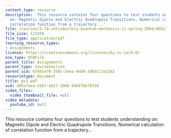 ```yaml
---
content_type: resource
description: 'This resource contains four questions to test students understanding
  on: Magnetic Dipole and Electric Quadrupole Transitions, Numerical calculation of
  correlation function from a trajectory...'
file: /courses/5-74-introductory-quantum-mechanics-ii-spring-2004/405a7aead167a627206894b47bb7833d_ps3.pdf
file_size: 123358
file_type: application/pdf
learning_resource_types:
- Assignments
license: https://creativecommons.org/licenses/by-nc-sa/4.0/
ocw_type: OCWFile
parent_title: Assignments
parent_type: CourseSection
parent_uid: 67865e70-350c-5eea-4eb0-2d6dc13a2162
resourcetype: Document
title: ps3.pdf
uid: 405a7aea-d167-a627-2068-94b47bb7833d
video_files:
  video_thumbnail_file: null
video_metadata:
  youtube_id: null
---
```

This resource contains four questions to test students understanding on: Magnetic Dipole and Electric Quadrupole Transitions, Numerical calculation of correlation function from a trajectory...